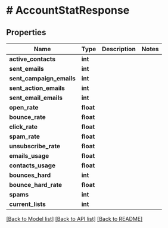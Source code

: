 # # AccountStatResponse

## Properties

Name | Type | Description | Notes
------------ | ------------- | ------------- | -------------
**active_contacts** | **int** |  | 
**sent_emails** | **int** |  | 
**sent_campaign_emails** | **int** |  | 
**sent_action_emails** | **int** |  | 
**sent_email_emails** | **int** |  | 
**open_rate** | **float** |  | 
**bounce_rate** | **float** |  | 
**click_rate** | **float** |  | 
**spam_rate** | **float** |  | 
**unsubscribe_rate** | **float** |  | 
**emails_usage** | **float** |  | 
**contacts_usage** | **float** |  | 
**bounces_hard** | **int** |  | 
**bounce_hard_rate** | **float** |  | 
**spams** | **int** |  | 
**current_lists** | **int** |  | 

[[Back to Model list]](../../README.md#documentation-for-models) [[Back to API list]](../../README.md#documentation-for-api-endpoints) [[Back to README]](../../README.md)


